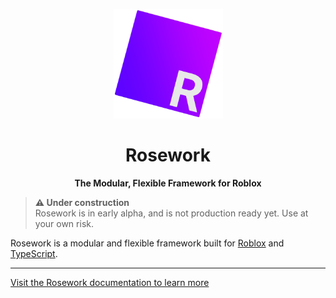<p align="center">
    <a href="https://rbx-rosework.github.io/docs">
      <img
        alt="ROSEWORK"
        width="175"
        src="./res/img/rosework-logo.svg?sanitize=true"
      />
    </a>
</p>

<h1 align="center">Rosework</h1>
<p align="center">
  <b>The Modular, Flexible Framework for Roblox</b>
</p>

> **:warning: Under construction**  
> Rosework is in early alpha, and is not production ready yet. Use at your own risk.

Rosework is a modular and flexible framework built for [Roblox](https://developer.roblox.com/) and [TypeScript](https://www.typescriptlang.org/).

-----

[Visit the Rosework documentation to learn more](https://rbx-rosework.github.io/docs)
